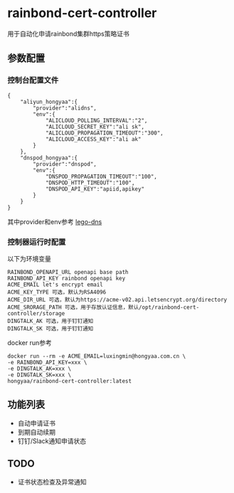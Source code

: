 # rainbond-cert-controller

用于自动化申请rainbond集群https策略证书

## 参数配置

### 控制台配置文件
```
{
    "aliyun_hongyaa":{
        "provider":"alidns",
        "env":{
            "ALICLOUD_POLLING_INTERVAL":"2",
            "ALICLOUD_SECRET_KEY":"ali sk",
            "ALICLOUD_PROPAGATION_TIMEOUT":"300",
            "ALICLOUD_ACCESS_KEY":"ali ak"
        }
    },
    "dnspod_hongyaa":{
        "provider":"dnspod",
        "env":{
            "DNSPOD_PROPAGATION_TIMEOUT":"100",
            "DNSPOD_HTTP_TIMEOUT":"100",
            "DNSPOD_API_KEY":"apiid,apikey"
        }
    }
}
```
其中provider和env参考 [lego-dns](https://go-acme.github.io/lego/dns/)

### 控制器运行时配置

以下为环境变量

```
RAINBOND_OPENAPI_URL openapi base path
RAINBOND_API_KEY rainbond openapi key
ACME_EMAIL let's encrypt email
ACME_KEY_TYPE 可选，默认为RSA4096
ACME_DIR_URL 可选，默认为https://acme-v02.api.letsencrypt.org/directory
ACME_SRORAGE_PATH 可选，用于存放认证信息，默认/opt/rainbond-cert-controller/storage
DINGTALK_AK 可选，用于钉钉通知
DINGTALK_SK 可选，用于钉钉通知
```

docker run参考

```
docker run --rm -e ACME_EMAIL=luxingmin@hongyaa.com.cn \
-e RAINBOND_API_KEY=xxx \
-e DINGTALK_AK=xxx \
-e DINGTALK_SK=xxx \
hongyaa/rainbond-cert-controller:latest
```

## 功能列表
* 自动申请证书
* 到期自动续期
* 钉钉/Slack通知申请状态

## TODO
* 证书状态检查及异常通知